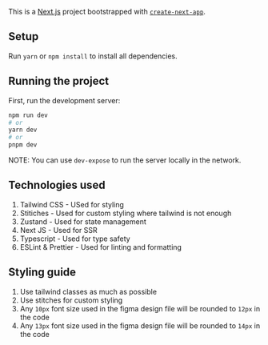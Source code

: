 This is a [Next.js](https://nextjs.org/) project bootstrapped with [`create-next-app`](https://github.com/vercel/next.js/tree/canary/packages/create-next-app).

## Setup

Run `yarn` or `npm install` to install all dependencies.

## Running the project

First, run the development server:

```bash
npm run dev
# or
yarn dev
# or
pnpm dev
```

NOTE: You can use `dev-expose` to run the server locally in the network.

## Technologies used

1. Tailwind CSS - USed for styling
2. Stitiches - Used for custom styling where tailwind is not enough
3. Zustand - Used for state management
4. Next JS - Used for SSR
5. Typescript - Used for type safety
6. ESLint & Prettier - Used for linting and formatting

## Styling guide

1. Use tailwind classes as much as possible
2. Use stitches for custom styling
3. Any `10px` font size used in the figma design file will be rounded to `12px` in the code
4. Any `13px` font size used in the figma design file will be rounded to `14px` in the code
